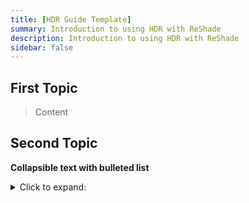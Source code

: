 ```yaml
---
title: [HDR Guide Template]
summary: Introduction to using HDR with ReShade
description: Introduction to using HDR with ReShade
sidebar: false
---
```


## First Topic

> Content

## Second Topic

**Collapsible text with bulleted list**

  <details>
  <summary>Click to expand:</summary>
	<ol>
	<ul>
    <li>Item 1</li>

    <li>Item 2 with link: <a href="https://github.com/CreepySasquatch">Creepy's GitHub Page</a></li>

    <li><strong>Item 3 Bolded</strong></li>
	</ul>
	</ol>
	</details>
<br>
Is made with this code snippet:

```
   <details>
   <summary>Click to expand:</summary>
	<ol>
	<ul>
   <li>Item 1</li>

   <li>Item 2 with Link: <a href="https://github.com/CreepySasquatch">Creepy's GitHub Page</a></li>

   <li><strong>Item 3 Bolded</strong></li>
	</ul>
	</ol>
	</details>
```	